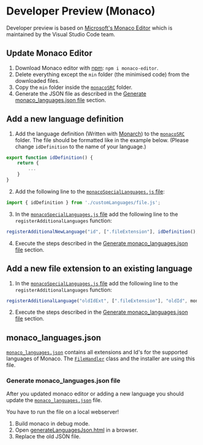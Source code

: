# Developer Preview (Monaco)

Developer preview is based on [Microsoft's Monaco Editor](https://microsoft.github.io/monaco-editor/) which is maintained by the Visual Studio Code team.

## Update Monaco Editor

1. Download Monaco editor with [npm](https://www.npmjs.com/): `npm i monaco-editor`.
2. Delete everything except the `min` folder (the minimised code) from the downloaded files.
3. Copy the `min` folder inside the [`monacoSRC`](/src/modules/previewpane/MonacoPreviewHandler/monacoSRC) folder.
4. Generate the JSON file as described in the [Generate monaco_languages.json file](#generate-monaco_languagesjson-file) section.

## Add a new language definition

1. Add the language definition (Written with [Monarch](https://microsoft.github.io/monaco-editor/monarch.html)) to the [`monacoSRC`](/src/modules/previewpane/MonacoPreviewHandler/customLanguages/) folder. The file should be formatted like in the example below. (Please change `idDefinition` to the name of your language.)

```javascript
export function idDefinition() {
    return {
        ...
    }
}
```

2. Add the following line to the [`monacoSpecialLanguages.js` file](/src/modules/previewpane/MonacoPreviewHandler/monacoSpecialLanguages.js):

```javascript
import { idDefinition } from './customLanguages/file.js';
```

3. In the [`monacoSpecialLanguages.js` file](/src/modules/previewpane/MonacoPreviewHandler/monacoSpecialLanguages.js) add the following line to the `registerAdditionalLanguages` function:

```javascript
registerAdditionalNewLanguage("id", [".fileExtension"], idDefinition(), monaco)
```

4. Execute the steps described in the [Generate monaco_languages.json file](#generate-monaco_languagesjson-file) section.

## Add a new file extension to an existing language

1. In the [`monacoSpecialLanguages.js` file](/src/modules/previewpane/MonacoPreviewHandler/monacoSpecialLanguages.js) add the following line to the `registerAdditionalLanguages` function:

```javascript
registerAdditionalLanguage("oldIdExt", [".fileExtension"], "oldId", monaco)
```

2. Execute the steps described in the [Generate monaco_languages.json file](#generate-monaco_languagesjson-file) section.

## monaco_languages.json

[`monaco_languages.json`](/src/modules/previewpane/MonacoPreviewHandler/monaco_languages.json) contains all extensions and Id's for the supported languages of Monaco. The [`FileHandler`](/src/modules/previewpane/MonacoPreviewHandler/FileHandler.cs) class and the installer are using this file.

### Generate monaco_languages.json file

After you updated monaco editor or adding a new language you should update the [`monaco_languages.json`](/src/modules/previewpane/MonacoPreviewHandler/monaco_languages.json) file.

You have to run the file on a local webserver!

1. Build monaco in debug mode.
2. Open [generateLanguagesJson.html](/src/modules/previewpane/MonacoPreviewHandler/generateLanguagesJson.html) in a browser.
3. Replace the old JSON file.

